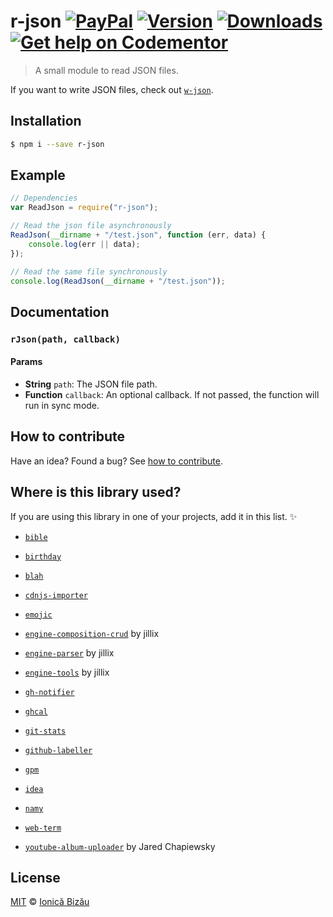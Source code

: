 # r-json [![PayPal](https://img.shields.io/badge/%24-paypal-f39c12.svg)][paypal-donations] [![Version](https://img.shields.io/npm/v/r-json.svg)](https://www.npmjs.com/package/r-json) [![Downloads](https://img.shields.io/npm/dt/r-json.svg)](https://www.npmjs.com/package/r-json) [![Get help on Codementor](https://cdn.codementor.io/badges/get_help_github.svg)](https://www.codementor.io/johnnyb?utm_source=github&utm_medium=button&utm_term=johnnyb&utm_campaign=github)

> A small module to read JSON files.

If you want to write JSON files, check out [`w-json`](https://github.com/IonicaBizau/node-w-json).

## Installation

```sh
$ npm i --save r-json
```

## Example

```js
// Dependencies
var ReadJson = require("r-json");

// Read the json file asynchronously
ReadJson(__dirname + "/test.json", function (err, data) {
    console.log(err || data);
});

// Read the same file synchronously
console.log(ReadJson(__dirname + "/test.json"));
```

## Documentation

### `rJson(path, callback)`

#### Params
- **String** `path`: The JSON file path.
- **Function** `callback`: An optional callback. If not passed, the function will run in sync mode.

## How to contribute
Have an idea? Found a bug? See [how to contribute][contributing].

## Where is this library used?
If you are using this library in one of your projects, add it in this list. :sparkles:

 - [`bible`](https://github.com/BibleJS/BibleApp)

 - [`birthday`](https://github.com/IonicaBizau/birthday)

 - [`blah`](https://github.com/IonicaBizau/blah)

 - [`cdnjs-importer`](https://github.com/cdnjs/cdnjs-importer)

 - [`emojic`](https://github.com/IonicaBizau/emojic#readme)

 - [`engine-composition-crud`](https://github.com/IonicaBizau/engine-composition-crud#readme) by jillix

 - [`engine-parser`](https://github.com/IonicaBizau/engine-parser) by jillix

 - [`engine-tools`](https://github.com/jillix/engine-tools) by jillix

 - [`gh-notifier`](https://bitbucket.org/IonicaBizau/gh-notifier#readme)

 - [`ghcal`](https://github.com/IonicaBizau/ghcal)

 - [`git-stats`](https://github.com/IonicaBizau/git-stats)

 - [`github-labeller`](https://github.com/IonicaBizau/github-labeller#readme)

 - [`gpm`](https://github.com/IonicaBizau/gpm)

 - [`idea`](https://github.com/IonicaBizau/idea)

 - [`namy`](https://github.com/IonicaBizau/namy)

 - [`web-term`](https://github.com/IonicaBizau/web-term)

 - [`youtube-album-uploader`](https://github.com/jpchip/youtube-album-uploader) by Jared Chapiewsky

## License

[MIT][license] © [Ionică Bizău][website]

[paypal-donations]: https://www.paypal.com/cgi-bin/webscr?cmd=_s-xclick&hosted_button_id=RVXDDLKKLQRJW
[donate-now]: http://i.imgur.com/6cMbHOC.png

[license]: http://showalicense.com/?fullname=Ionic%C4%83%20Biz%C4%83u%20%3Cbizauionica%40gmail.com%3E%20(http%3A%2F%2Fionicabizau.net)&year=2015#license-mit
[website]: http://ionicabizau.net
[contributing]: /CONTRIBUTING.md
[docs]: /DOCUMENTATION.md